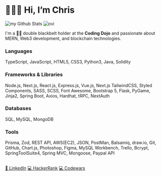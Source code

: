 <div align="left">
<h1>👨🏼‍💻 Hi, I’m Chris</h1>
  <img src="https://github-readme-stats.vercel.app/api?username=ChristopherHoganJr&include_all_commits=true&count_private=true&show_icons=true&line_height=20&title_color=2B5BBD&icon_color=1124BB&text_color=A1A1A1&bg_color=0,000000,130F40" alt="my Github Stats"/>
  <img src="https://github-readme-stats.vercel.app/api/top-langs?username=ChristopherHoganJr&show_icons=true&locale=en&layout=compact&theme=chartreuse-dark" alt="ovi" />
<p>I'm a 🥋🥋 double blackbelt holder at the <strong>Coding Dojo</strong> and passionate about MERN, Web3 development, and blockchain technologies.</p>
<h3>Languages</h3>
<p>TypeScript, JavaScript, HTML5, CSS3, Python3, Java, Solidity</p>

<h3>Frameworks & Libraries</h3>
<p>Node.js, Next.js, React.js, Express.js, Vue.js, Next.js TailwindCSS, Styled Components, SASS, SCSS, Font Awesome, Bootstrap 5, Flask, PyGame, Jinja2, Spring Boot, Axios, Hardhat, tRPC, NextAuth</p>
<h3>Databases</h3>
<p>SQL, MySQL, MongoDB</p>
<h3>Tools</h3>
<p>Prisma, Zod, REST API, AWS(EC2), JSON, PostMan, Balsamiq, draw.io, Git, GitHub, Chart.js, Photoshop, Figma, MySQL Workbench, Trello, Bcrypt, SpringToolSuite4, Spring MVC, Mongoose, Paypal API</p>
<br/>
<a href="https://www.linkedin.com/in/chrishoganjr/">👔 LinkedIn</a>
<a href="https://www.hackerrank.com/cHogan">💻 HackerRank</a>
<a href="https://www.codewars.com/users/cHogan">💻 Codewars</a>


<!---
ChristopherHoganJr/ChristopherHoganJr is a ✨ special ✨ repository because its `README.md` (this file) appears on your GitHub profile.
You can click the Preview link to take a look at your changes.
--->
